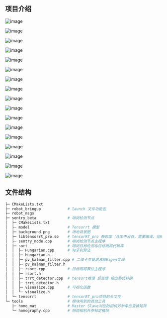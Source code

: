 ## 项目介绍
![image](images/幻灯片1.PNG)

![image](images/幻灯片2.PNG)

![image](images/幻灯片3.PNG)

![image](images/幻灯片4.PNG)

![image](images/幻灯片5.PNG)

![image](images/幻灯片6.PNG)

![image](images/幻灯片7.PNG)

![image](images/幻灯片8.PNG)

![image](images/幻灯片9.PNG)

![image](images/幻灯片10.PNG)

![image](images/幻灯片11.PNG)

![image](images/幻灯片12.PNG)

![image](images/幻灯片13.PNG)

![image](images/幻灯片14.PNG)

![image](images/幻灯片15.PNG)

![image](images/幻灯片16.PNG)

![image](images/幻灯片17.PNG)

## 文件结构
```bash
├─ CMakeLists.txt
├─ robot_bringup            # launch 文件功能包
├─ robot_msgs
├─ sentry_beta              # 哨岗检测节点
│  ├─ CMakeLists.txt
│  ├─ model                 # Tensorrt 模型
│  ├─ background.png        # 场地背景图
│  ├─ libtensorrt_pro.so    # tensorRT_pro 静态库（仓库中没有，需要编译，见README）
│  ├─ sentry_node.cpp       # 哨岗检测节点主程序
│  ├─ sort                  # 哨岗目标检测与目标跟踪代码库
│  │  ├─ Hungarian.cpp      # 匈牙利算法
│  │  ├─ Hungarian.h
│  │  ├─ pv_kalman_filter.cpp # 二维卡尔曼滤波器Eigen实现
│  │  ├─ pv_kalman_filter.h
│  │  ├─ rsort.cpp          # 目标跟踪算法主程序
│  │  ├─ rsort.h
│  │  ├─ trrt_detector.cpp  # tensort推理 后处理 输出格式转换
│  │  ├─ trrt_detector.h
│  │  ├─ visualize.cpp      # 可视化函数
│  │  └─ visualize.h
│  └─ tensorrt              # tensorRT_pro项目的头文件
└─ tools                    # 模块用到的其他工具
   ├─ homo_mat              # Master Slave对应的相机外参单应变换矩阵
   └─ homography.cpp        # 哨岗相机外参标定模块

```
